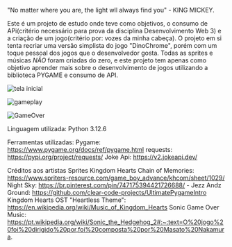 "No matter where you are, the light wll always find you" - KING MICKEY.

Este é um projeto de estudo onde teve como objetivos, o consumo de APi(critério necessário para prova da disciplina Desenvolvimento Web 3) e
a criação de um jogo(critério por: vozes da minha cabeça).
O projeto em si tenta recriar uma versão simplista  do jogo "DinoChrome", porém com um toque pessoal dos jogos que o desenvolvedor gosta.
Todas as sprites e músicas *NÃO* foram criadas do zero, e este projeto tem apenas como objetivo aprender mais sobre o desenvolvimento de jogos utilizando a biblioteca PYGAME
e consumo de API.



![tela inicial](https://github.com/user-attachments/assets/09a55861-9100-4f6f-baa9-0fa4a6ccfcd9)



![gameplay](https://github.com/user-attachments/assets/93c0ba50-47b3-4973-8572-714f98cada7a)




![GameOver](https://github.com/user-attachments/assets/69849d67-caf6-41b9-bd54-ecba17123722)



Linguagem utilizada: Python 3.12.6

Ferramentas  utilizadas:
Pygame: https://www.pygame.org/docs/ref/pygame.html
requests: https://pypi.org/project/requests/
Joke Api: https://v2.jokeapi.dev/





Créditos aos artistas
Sprites Kingdom Hearts Chain of Memories: https://www.spriters-resource.com/game_boy_advance/khcom/sheet/1029/
Night Sky: https://br.pinterest.com/pin/747175394421726688/   - Jezz Andz
Ground: https://github.com/clear-code-projects/UltimatePygameIntro
Kingdom Hearts OST "Heartless Theme": https://en.wikipedia.org/wiki/Music_of_Kingdom_Hearts
Sonic Game Over Music: https://pt.wikipedia.org/wiki/Sonic_the_Hedgehog_2#:~:text=O%20jogo%20foi%20dirigido%20por,foi%20composta%20por%20Masato%20Nakamura.







